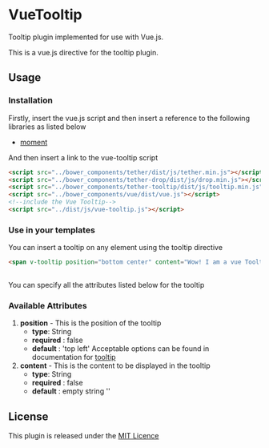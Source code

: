 # VueTooltip

Tooltip plugin implemented for use with Vue.js.

This is a vue.js directive for the tooltip plugin.


## Usage

### Installation

Firstly, insert the vue.js script and then insert a reference to the following libraries as listed below
 - [moment](http://momentjs.com/)

 
And then insert a link to the vue-tooltip script 

```html
<script src="../bower_components/tether/dist/js/tether.min.js"></script>
<script src="../bower_components/tether-drop/dist/js/drop.min.js"></script>
<script src="../bower_components/tether-tooltip/dist/js/tooltip.min.js"></script>
<script src="../bower_components/vue/dist/vue.js"></script>
<!--include the Vue Tooltip-->
<script src="../dist/js/vue-tooltip.js"></script>
```

### Use in your templates

You can insert a tooltip on any element using the tooltip directive

```html
<span v-tooltip position="bottom center" content="Wow! I am a vue Tooltip"></span>   
            
```

You can specify all the attributes listed below for the tooltip


### Available Attributes


1. **position** - This is the position of the tooltip 
    - **type**: String
    - **required** : false
    - **default** : 'top left'
    Acceptable options can be found in documentation for [tooltip](http://github.hubspot.com/tooltip/docs/welcome/)
2. **content** - This is the content to be displayed in the tooltip 
    - **type**: String
    - **required** : false
    - **default** : empty string ''

## License

This plugin is released under the [MIT Licence](https://opensource.org/licenses/MIT)